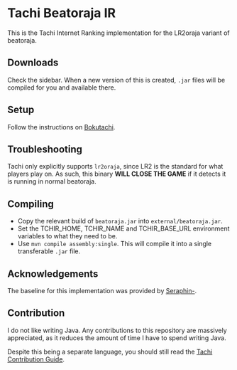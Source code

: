 # Tachi Beatoraja IR
This is the Tachi Internet Ranking implementation for the LR2oraja variant of beatoraja.

## Downloads

Check the sidebar. When a new version of this is created, `.jar` files will be compiled for you and available there.

## Setup

Follow the instructions on [Bokutachi](https://bokutachi.xyz/dashboard/imports/beatoraja-ir).

## Troubleshooting

Tachi only explicitly supports `lr2oraja`, since LR2 is the standard for what players play on.
As such, this binary **WILL CLOSE THE GAME** if it detects it is running in normal beatoraja.

## Compiling

- Copy the relevant build of `beatoraja.jar` into `external/beatoraja.jar`.
- Set the TCHIR_HOME, TCHIR_NAME and TCHIR_BASE_URL environment variables to what they need to be.
- Use `mvn compile assembly:single`. This will compile it into a single transferable `.jar` file. 

## Acknowledgements

The baseline for this implementation was provided by [Seraphin-](https://github.com/Seraphin-).

## Contribution

I do not like writing Java. Any contributions to this repository are massively appreciated, as it reduces the amount of time I have to spend writing Java.

Despite this being a separate language, you should still read the [Tachi Contribution Guide](https://tachi.readthedocs.io/en/latest/codebase/contributing/).
